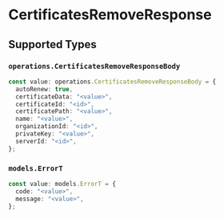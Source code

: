 # CertificatesRemoveResponse


## Supported Types

### `operations.CertificatesRemoveResponseBody`

```typescript
const value: operations.CertificatesRemoveResponseBody = {
  autoRenew: true,
  certificateData: "<value>",
  certificateId: "<id>",
  certificatePath: "<value>",
  name: "<value>",
  organizationId: "<id>",
  privateKey: "<value>",
  serverId: "<id>",
};
```

### `models.ErrorT`

```typescript
const value: models.ErrorT = {
  code: "<value>",
  message: "<value>",
};
```

